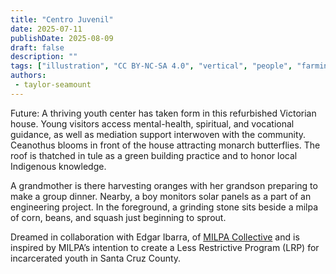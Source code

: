 ```yaml
---
title: "Centro Juvenil"
date: 2025-07-11
publishDate: 2025-08-09
draft: false
description: ""
tags: ["illustration", "CC BY-NC-SA 4.0", "vertical", "people", "farming", "cooperation", "solar"]
authors:
 - taylor-seamount
---
```


Future: A thriving youth center has taken form in this refurbished Victorian house. Young visitors access mental-health, spiritual, and vocational guidance, as well as mediation support interwoven with the community. Ceanothus blooms in front of the house attracting monarch butterflies. The roof is thatched in tule as a green building practice and to honor local Indigenous knowledge. 

A grandmother is there harvesting oranges with her grandson preparing to make a group dinner. Nearby, a boy monitors solar panels as a part of an engineering project. In the foreground, a grinding stone sits beside a milpa of corn, beans, and squash just beginning to sprout. 

Dreamed in collaboration with Edgar Ibarra, of [MILPA Collective](https://milpacollective.org/) and is inspired by MILPA’s intention to create a Less Restrictive Program (LRP) for incarcerated youth in Santa Cruz County. 